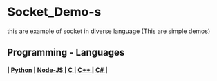 # Socket_Demo-s
this are example of socket in diverse language (This are simple demos)



## Programming - Languages 
<h4>
  | <a href="https://github.com/The-GUY-2024/Socket_Demo-s/tree/main/Python">Python</a> |
  <a href="https://github.com/The-GUY-2024/Socket_Demo-s/tree/main/NodeJS" > Node-JS </a> |
  <a href="https://github.com/The-GUY-2024/Socket_Demo-s/tree/main/C"> C </a> |
  <a href="https://github.com/The-GUY-2024/Socket_Demo-s/tree/main/C%2B%2B" > C++ </a> |
  <a href="https://github.com/The-GUY-2024/Socket_Demo-s/tree/main/C%23"> C# </a> |
</h4>

